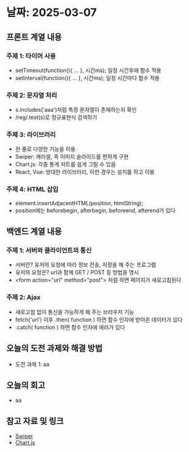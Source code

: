 # 날짜: 2025-03-07

## 프론트 계열 내용
### 주제 1: 타이머 사용
- setTimeout(function(){ … }, 시간ms);	일정 시간후에 함수 적용
- setInterval(function(){ … }, 시간ms);	일정 시간마다 함수 적용

### 주제 2: 문자열 처리
- s.includes('aaa')처럼 특정 문자열이 존재하는지 확인
- /reg/.test(s)로 정규표현식 검색하기

### 주제 3: 라이브러리
- <script src="url.../aaa.js"></script> 한 줄로 다양한 기능을 이용
- Swiper: 캐러셀, 즉 이미지 슬라이드를 편하게 구현
- Chart.js: 각종 통계 차트를 쉽게 그릴 수 있음
- React, Vue: 방대한 라이브러리, 이런 경우는 설치를 하고 이용

### 주제 4: HTML 삽입
- element.insertAdjacentHTML(position, htmlString);
- position에는 beforebegin, afterbegin, beforeend, afterend가 있다

## 백엔드 계열 내용
### 주제 1: 서버와 클라이언트의 통신
- 서버란? 유저의 요청에 따라 정보 전송, 저장을 해 주는 프로그램
- 유저의 요청은? url과 함께 GET / POST 등 방법을 명시
- \<form action="url" method="post"> 처럼 하면 페이지가 새로고침된다

### 주제 2: Ajax
- 새로고침 없이 통신을 가능하게 해 주는 브라우저 기능
- fetch('url') 이후 .then( function ) 하면 함수 인자에 받아온 데이터가 있다
- .catch( function ) 하면 함수 인자에 에러가 있다

## 오늘의 도전 과제와 해결 방법
- 도전 과제 1: aa

## 오늘의 회고
- aa

## 참고 자료 및 링크
- [Swiper](https://swiperjs.com/)
- [Chart.js](https://www.chartjs.org/)
